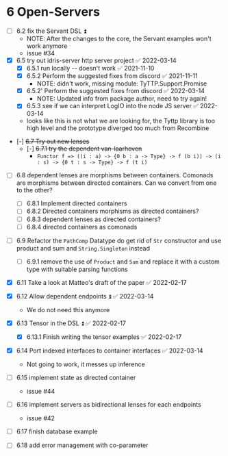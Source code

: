 
# 6 Open-Servers
  - [ ] 6.2 fix the Servant DSL ⏫
    - NOTE: After the changes to the core, the Servant examples won't work anymore
    - issue #34
  - [x] 6.5 try out idris-server http server project ✅ 2022-03-14
    - [x] 6.5.1 run locally -- doesn't work ✅ 2021-11-10
    - [x] 6.5.2 Perform the suggested fixes from discord ✅ 2021-11-11
      - NOTE: didn't work, missing module: TyTTP.Support.Promise
    - [x] 6.5.2' Perform the suggested fixes from discord ✅ 2022-03-14
      - NOTE: Updated info from package author, need to try again!
    - [x] 6.5.3 see if we can interpret LogIO into the node JS server ✅ 2022-03-14
    - looks like this is not what we are looking for, the Tyttp library is too high level and the prototype diverged too much from Recombine
  - [-] ~~6.7 Try out new lenses~~
    - [-] ~~6.7.1 try the dependent van-laarhoven~~
      - `Functor f => ((i : a) -> {0 b : a -> Type} -> f (b i)) -> (i : s) -> {0 t : s -> Type} -> f (t i)`
  - [ ] 6.8 dependent lenses are morphisms between containers. Comonads are morphisms between
    directed containers. Can we convert from one to the other?
    - [ ] 6.8.1 Implement directed containers
    - [ ] 6.8.2 Directed containers morphisms as directed containers?
    - [ ] 6.8.3 dependent lenses as directed containers?
    - [ ] 6.8.4 directed containers as comonads
  - [ ] 6.9 Refactor the `PathComp` Datatype do get rid of `Str` constructor and use product and sum
    and `String.Singleton` instead
    - [ ] 6.9.1 remove the use of `Product` and `Sum` and replace it with a custom type with suitable
      parsing functions
  - [x] 6.11 Take a look at Matteo's draft of the paper ✅ 2022-02-17
  - [x] 6.12 Allow dependent endpoints ⏫ ✅ 2022-03-14
	  - We do not need this anymore
  - [x] 6.13 Tensor in the DSL ⏫ ✅ 2022-02-17
    - [x] 6.13.1 Finish writing the tensor examples ✅ 2022-02-17
  - [x] 6.14 Port indexed interfaces to container interfaces ✅ 2022-03-14
	  - Not going to work, it messes up inference
  - [ ] 6.15 implement state as directed container
	  - issue #44
  - [ ] 6.16 implement servers as bidirectional lenses for each endpoints
	  - issue #42
  - [ ] 6.17 finish database example
  - [ ] 6.18 add error management with co-parameter

